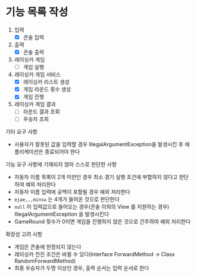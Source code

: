 # 기능 목록 작성

1. 입력
   - [x] 콘솔 입력

2. 출력
   - [x] 콘솔 출력

3. 레이싱카 게임
   - [ ] 게임 실행

4. 레이싱카 게임 서비스
   - [x] 레이싱카 리스트 생성
   - [x] 게임 라운드 횟수 생성
   - [x] 게임 진행

5. 레이싱카 게임 결과
   - [ ] 라운드 결과 조회
   - [ ] 우승자 조회

기타 요구 사항
- 사용자가 잘못된 값을 입력할 경우 IllegalArgumentException을 발생시킨 후 애플리케이션은 종료되어야 한다

기능 요구 사항에 기재되지 않아 스스로 판단한 사항
- 자동차 이름 목록이 2개 미만인 경우 최소 경기 실행 조건에 부합하지 않다고 판단하여 예외 처리한다
- 자동차 이름 입력에 공백이 포함될 경우 예외 처리한다
- `ejae,,,minsu` 는 4개가 들어온 것으로 판단한다
- `null` 이 입력값으로 들어오는 경우(콘솔 이외의 View 를 지원하는 경우) IllegalArgumentException 을 발생시킨다
- GameRound 횟수가 0이면 게임을 진행하지 않은 것으로 간주하여 예외 처리한다


확장성 고려 사항
- 게임은 콘솔에 한정되지 않는다
- 레이싱카 전진 조건은 바뀔 수 있다(Interface ForwardMethod -> Class RandomForwardMethod)
- 최종 우승자가 두명 이상인 경우, 출력 순서는 입력 순서로 한다
